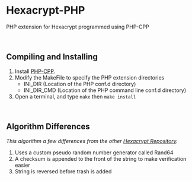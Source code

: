 # Hexacrypt-PHP
PHP extension for Hexacrypt programmed using PHP-CPP

<br>

## Compiling and Installing
1. Install [PHP-CPP](http://www.php-cpp.com/documentation/install).
2. Modify the MakeFile to specify the PHP extension directories
    * INI_DIR (Location of the PHP conf.d directory)
    * INI_DIR_CMD (Location of the PHP command line conf.d directory)
3. Open a terminal, and type `make` then `make install`

<br>

## Algorithm Differences
*This algorithm a few differences from the other [Hexacrypt Repository](https://github.com/ComprosoftCEO/Hexacrypt).*
1. Uses a custom pseudo random number generator called Rand64
2. A checksum is appended to the front of the string to make verification easier
3. String is reversed before trash is added
